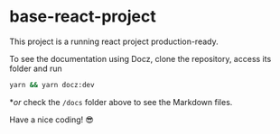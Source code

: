# base-react-project

This project is a running react project production-ready.

To see the documentation using Docz, clone the repository, access its folder and run

```sh
yarn && yarn docz:dev
```

**or* check the `/docs` folder above to see the Markdown files.

Have a nice coding! 😎
